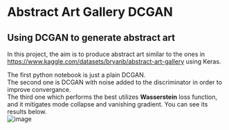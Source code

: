 # Abstract Art Gallery DCGAN
 ## Using DCGAN to generate abstract art
 
 In this project, the aim is to produce abstract art similar to the ones in https://www.kaggle.com/datasets/bryanb/abstract-art-gallery using Keras.

 The first python notebook is just a plain DCGAN.<br>
 The second one is DCGAN with noise added to the discriminator in order to improve convergance.<br>
 The third one which performs the best utilizes **Wasserstein** loss function, and it mitigates mode collapse and vanishing gradient. You can see its results below. <br>
![image](https://user-images.githubusercontent.com/8644346/178037731-d1203a4d-ccc3-4b9f-ac42-ea405175fbf9.png)
